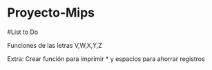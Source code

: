 # Proyecto-Mips

#List to Do

Funciones de las letras V,W,X,Y,Z


Extra: Crear función para imprimir * y espacios para ahorrar registros

